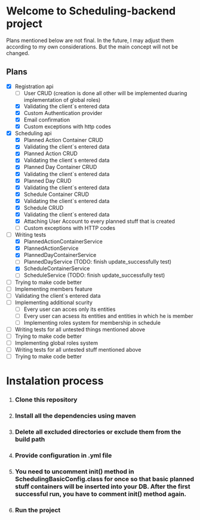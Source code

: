 # Welcome to Scheduling-backend project
  
Plans mentioned below are not final. In the future, I may adjust them according to my own considerations. But the main concept will not be changed.

## Plans
- [x] Registration api
  - [ ] User CRUD (creation is done all other will be implemented duaring implementation of global roles)
  - [x] Validating the client`s entered data
  - [x] Custom Authentication provider
  - [x] Email confirmation
  - [x] Custom exceptions with http codes
- [x] Scheduling api
  - [x] Planned Action Container CRUD
  - [x] Validating the client`s entered data
  - [x] Planned Action CRUD
  - [x] Validating the client`s entered data
  - [x] Planned Day Container CRUD
  - [x] Validating the client`s entered data
  - [x] Planned Day CRUD
  - [x] Validating the client`s entered data
  - [x] Schedule Container CRUD
  - [x] Validating the client`s entered data
  - [x] Schedule CRUD
  - [x] Validating the client`s entered data
  - [x] Attaching User Account to every planned stuff that is created
  - [ ] Custom exceptions with HTTP codes
- [ ] Writing tests
  - [x] PlannedActionContainerService
  - [x] PlannedActionService
  - [x] PlannedDayContainerService
  - [ ] PlannedDayService (TODO: finish update_successfully test)
  - [x] ScheduleContainerService
  - [ ] ScheduleService (TODO: finish update_successfully test)
- [ ] Trying to make code better
- [ ] Implementing members feature
- [ ] Validating the client`s entered data
- [ ] Implementing additional scurity
  - [ ] Every user can acces only its entities
  - [ ] Every user can acsess its entities and entities in which he is member
  - [ ] Implementing roles system for membership in schedule
- [ ] Writing tests for all untested things mentioned above
- [ ] Trying to make code better
- [ ] Implementing global roles system
- [ ] Writing tests for all untested stuff mentioned above
- [ ] Trying to make code better

# Instalation process
1. ### Clone this repository
2. ### Install all the dependencies using maven
3. ### Delete all excluded directories or exclude them from the build path
4. ### Provide configuration in .yml file
5. ### You need to uncomment init() method in SchedulingBasicConfig.class for once so that basic planned stuff containers will be inserted into your DB. After the first successful run, you have to comment init() method again.
6. ### Run the project
